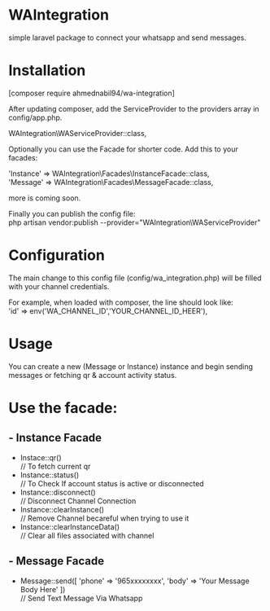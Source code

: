 # WAIntegration
simple laravel package to connect your whatsapp and send messages.


# Installation
[composer require ahmednabil94/wa-integration]


After updating composer, add the ServiceProvider to the providers array in config/app.php. <br />
 
WAIntegration\WAServiceProvider::class, <br />

Optionally you can use the Facade for shorter code. Add this to your facades: <br />

'Instance' => WAIntegration\Facades\InstanceFacade::class, <br />
'Message' => WAIntegration\Facades\MessageFacade::class, <br />

 more is coming soon. <br />

 Finally you can publish the config file: <br />
 php artisan vendor:publish --provider="WAIntegration\WAServiceProvider"  <br />

# Configuration
 The main change to this config file (config/wa_integration.php) will be filled with your channel credentials. <br />

 For example, when loaded with composer, the line should look like: <br />
 'id'            => env('WA_CHANNEL_ID','YOUR_CHANNEL_ID_HEER'), <br />

# Usage

 You can create a new (Message or Instance) instance and begin sending messages or fetching qr & account activity status. <br />

 # Use the facade:
 
 ## - Instance Facade

   
  - Instace::qr() <br />
  // To fetch current qr  <br />
  - Instance::status() <br />
  // To Check If account status is active or disconnected <br />
  - Instance::disconnect() <br />
  // Disconnect Channel Connection <br />
  - Instance::clearInstance() <br />
  // Remove Channel becareful when trying to use it <br />
  - Instance::clearInstanceData() <br />
  // Clear all files associated with channel <br />

 ## - Message Facade
 
  - Message::send([
   'phone' => '965xxxxxxxx',
   'body'  => 'Your Message Body Here'
  ]) <br />
// Send Text Message Via Whatsapp <br />
